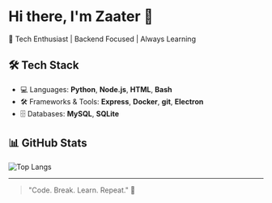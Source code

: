 # Hi there, I'm Zaater 👋

🚀 Tech Enthusiast | Backend Focused | Always Learning

## 🛠️ Tech Stack
- 💻 Languages: **Python**, **Node.js**, **HTML**, **Bash**
- 🛠️ Frameworks & Tools: **Express**, **Docker**, **git**, **Electron**
- 🗄️ Databases: **MySQL**, **SQLite**

## 📊 GitHub Stats
![Top Langs](https://github-readme-stats.vercel.app/api/top-langs/?username=MJ-NMR&layout=compact&theme=radical)


---

> "Code. Break. Learn. Repeat." 🔁
